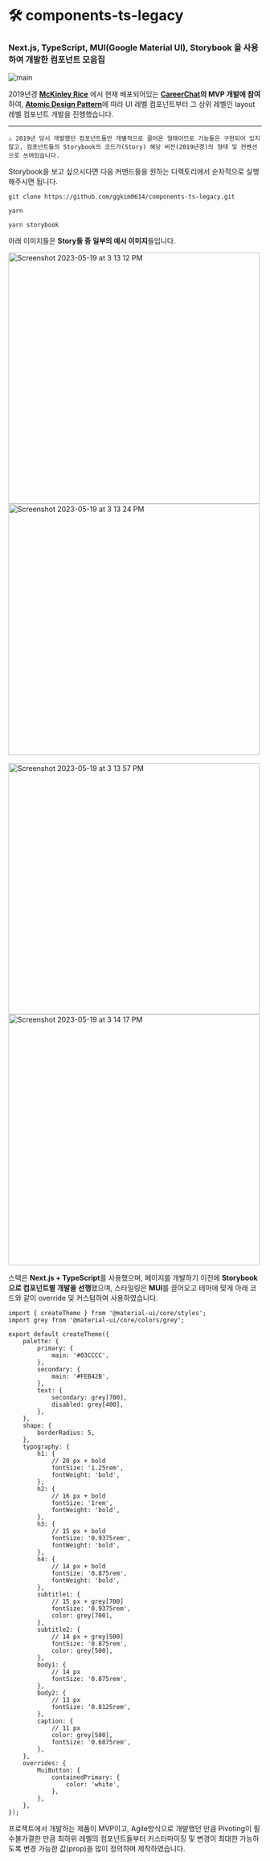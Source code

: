 # 🛠️ components-ts-legacy

### Next.js, TypeScript, MUI(Google Material UI), Storybook 을 사용하여 개발한 컴포넌트 모음집

![main](https://media.giphy.com/media/O6jnT5Yccxu4ISboss/giphy.gif)


2019년경 [**McKinley Rice**](https://mckinleyrice.com/) 에서 현재 배포되어있는 **[CareerChat](https://careerchat.me/)의 MVP 개발에 참여**하여, [**Atomic Design Pattern**](https://bradfrost.com/blog/post/atomic-web-design/)에 따라 UI 레벨 컴포넌트부터 그 상위 레벨인 layout 레벨 컴포넌트 개발을 진행했습니다.

<hr />

```
⚠️ 2019년 당시 개발했던 컴포넌트들만 개별적으로 끌어온 형태이므로 기능들은 구현되어 있지 않고, 컴포넌트들의 Storybook의 코드가(Story) 해당 버전(2019년경)의 형태 및 컨벤션으로 쓰여있습니다.
```


Storybook을 보고 싶으시다면 다음 커맨드들을 원하는 디렉토리에서 순차적으로 실행해주시면 됩니다.

```
git clone https://github.com/ggkim0614/components-ts-legacy.git
```
```
yarn
```
```
yarn storybook
```


아래 이미지들은 **Story들 중 일부의 예시 이미지**들입니다.

<div style="flex;margin-bottom:16px">
  <img align="top" width="500" alt="Screenshot 2023-05-19 at 3 13 12 PM" src="https://github.com/ggkim0614/components-ts-legacy/assets/37966668/396d4de8-0cfe-4d74-aea5-a10193d02942">
  <img align="top" width="500" alt="Screenshot 2023-05-19 at 3 13 24 PM" src="https://github.com/ggkim0614/components-ts-legacy/assets/37966668/a2a0f27a-23ad-40f7-a4a7-b8f9bbd59b8d">
</div>
<div style="flex">
  <img align="top" width="500" alt="Screenshot 2023-05-19 at 3 13 57 PM" src="https://github.com/ggkim0614/components-ts-legacy/assets/37966668/2cf33b2f-bf97-4d7d-8dae-0e6289666d46">
  <img align="top" width="500" alt="Screenshot 2023-05-19 at 3 14 17 PM" src="https://github.com/ggkim0614/components-ts-legacy/assets/37966668/8649b0c1-e188-47fd-8a95-96a7288547fe">
</div>

스택은 **Next.js + TypeScript**를 사용했으며, 페이지를 개발하기 이전에 **Storybook으로 컴포넌트별 개발을 선행**했으며, 스타일링은 **MUI**를 끌어오고 테마에 맞게 아래 코드와 같이 override 및 커스텀하여 사용하였습니다.


```
import { createTheme } from '@material-ui/core/styles';
import grey from '@material-ui/core/colors/grey';

export default createTheme({
	palette: {
		primary: {
			main: '#03CCCC',
		},
		secondary: {
			main: '#FEB42B',
		},
		text: {
			secondary: grey[700],
			disabled: grey[400],
		},
	},
	shape: {
		borderRadius: 5,
	},
	typography: {
		h1: {
			// 20 px + bold
			fontSize: '1.25rem',
			fontWeight: 'bold',
		},
		h2: {
			// 16 px + bold
			fontSize: '1rem',
			fontWeight: 'bold',
		},
		h3: {
			// 15 px + bold
			fontSize: '0.9375rem',
			fontWeight: 'bold',
		},
		h4: {
			// 14 px + bold
			fontSize: '0.875rem',
			fontWeight: 'bold',
		},
		subtitle1: {
			// 15 px + grey[700]
			fontSize: '0.9375rem',
			color: grey[700],
		},
		subtitle2: {
			// 14 px + grey[500]
			fontSize: '0.875rem',
			color: grey[500],
		},
		body1: {
			// 14 px
			fontSize: '0.875rem',
		},
		body2: {
			// 13 px
			fontSize: '0.8125rem',
		},
		caption: {
			// 11 px
			color: grey[500],
			fontSize: '0.6875rem',
		},
	},
	overrides: {
		MuiButton: {
			containedPrimary: {
				color: 'white',
			},
		},
	},
});
```


프로젝트에서 개발하는 제품이 MVP이고, Agile방식으로 개발했던 만큼 Pivoting이 필수불가결한 만큼 최하위 레벨의 컴포넌트들부터 커스터마이징 및 변경이 최대한 가능하도록 변경 가능한 값(prop)을 많이 정의하며 제작하였습니다. 
